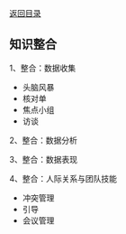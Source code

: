 [返回目录](/blog/ruankao/index.md)

## 知识整合

1、整合：数据收集

- 头脑风暴
- 核对单
- 焦点小组
- 访谈

2、整合：数据分析

3、整合：数据表现


4、整合：人际关系与团队技能

- 冲突管理
- 引导
- 会议管理

